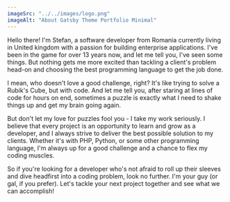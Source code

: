 ```yaml
---
imageSrc: "../../images/logo.png"
imageAlt: "About Gatsby Theme Portfolio Minimal"
---
```


Hello there! I'm Stefan, a software developer from Romania currently living in United kingdom with a passion for building enterprise applications. I've been in the game for over 13 years now, and let me tell you, I've seen some things. But nothing gets me more excited than tackling a client's problem head-on and choosing the best programming language to get the job done.


I mean, who doesn't love a good challenge, right? It's like trying to solve a Rubik's Cube, but with code. And let me tell you, after staring at lines of code for hours on end, sometimes a puzzle is exactly what I need to shake things up and get my brain going again.


But don't let my love for puzzles fool you - I take my work seriously. I believe that every project is an opportunity to learn and grow as a developer, and I always strive to deliver the best possible solution to my clients. Whether it's with PHP, Python, or some other programming language, I'm always up for a good challenge and a chance to flex my coding muscles.


So if you're looking for a developer who's not afraid to roll up their sleeves and dive headfirst into a coding problem, look no further. I'm your guy (or gal, if you prefer). Let's tackle your next project together and see what we can accomplish!
